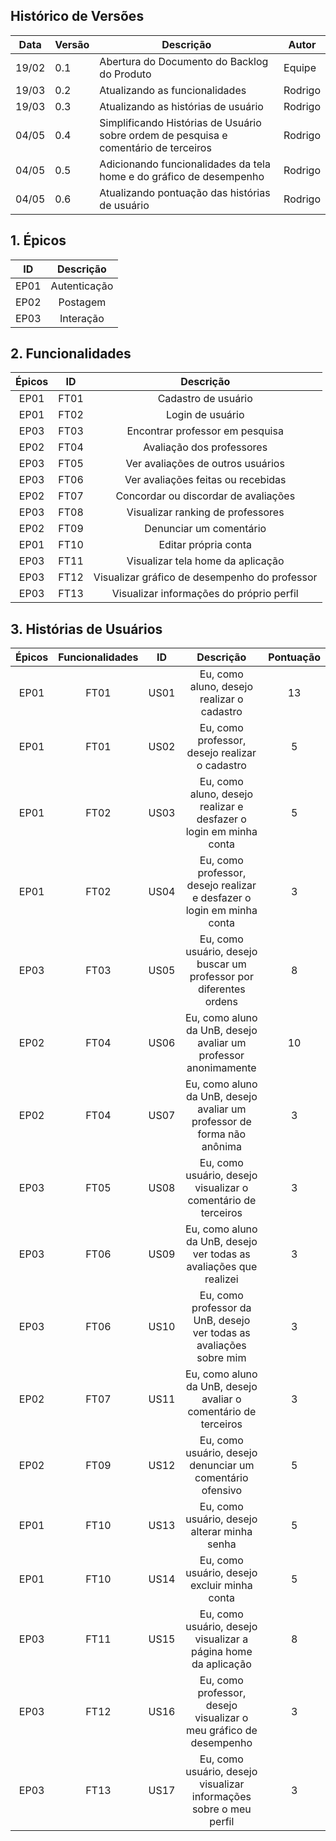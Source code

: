
## Histórico de Versões

Data|Versão|Descrição|Autor
-|-|-|-
19/02|0.1|Abertura do Documento do Backlog do Produto| Equipe|
19/03|0.2|Atualizando as funcionalidades| Rodrigo|
19/03|0.3|Atualizando as histórias de usuário| Rodrigo|
04/05|0.4|Simplificando Histórias de Usuário sobre ordem de pesquisa e comentário de terceiros| Rodrigo|
04/05|0.5|Adicionando funcionalidades da tela home e do gráfico de desempenho| Rodrigo|
04/05|0.6|Atualizando pontuação das histórias de usuário| Rodrigo|

## 1. <a name="1">Épicos</a>

|    ID   | Descrição | 
|:---:|:---:| 
|EP01|Autenticação|
|EP02|Postagem|
|EP03|Interação|

## 2. <a name="2">Funcionalidades</a>

|    Épicos   |    ID   | Descrição | 
|:---:|:---:|:---:|
|EP01|FT01|Cadastro de usuário|
|EP01|FT02|Login de usuário|
|EP03|FT03|Encontrar professor em pesquisa|
|EP02|FT04|Avaliação dos professores|
|EP03|FT05|Ver avaliações de outros usuários|
|EP03|FT06|Ver avaliações feitas ou recebidas|
|EP02|FT07|Concordar ou discordar de avaliações|
|EP03|FT08|Visualizar ranking de professores|
|EP02|FT09|Denunciar um comentário|
|EP01|FT10|Editar própria conta|
|EP03|FT11|Visualizar tela home da aplicação|
|EP03|FT12|Visualizar gráfico de desempenho do professor|
|EP03|FT13|Visualizar informações do próprio perfil|


## 3. <a name="3">Histórias de Usuários</a>

|    Épicos   |Funcionalidades|    ID   | Descrição | Pontuação |
|:---:|:---:|:---:|:---:|:---:|
|EP01|FT01|US01|Eu, como aluno, desejo realizar o cadastro|13| 
|EP01|FT01|US02|Eu, como professor, desejo realizar o cadastro|5| 
|EP01|FT02|US03|Eu, como aluno, desejo realizar e desfazer o login em minha conta|5|
|EP01|FT02|US04|Eu, como professor, desejo realizar e desfazer o login em minha conta|3|
|EP03|FT03|US05|Eu, como usuário, desejo buscar um professor por diferentes ordens|8|
|EP02|FT04|US06|Eu, como aluno da UnB, desejo avaliar um professor anonimamente|10|
|EP02|FT04|US07|Eu, como aluno da UnB, desejo avaliar um professor de forma não anônima|3| 
|EP03|FT05|US08|Eu, como usuário, desejo visualizar o comentário de terceiros|3|
|EP03|FT06|US09|Eu, como aluno da UnB, desejo ver todas as avaliações que realizei|3| 
|EP03|FT06|US10|Eu, como professor da UnB, desejo ver todas as avaliações sobre mim|3|
|EP02|FT07|US11|Eu, como aluno da UnB, desejo avaliar o comentário de terceiros|3|
|EP02|FT09|US12|Eu, como usuário, desejo denunciar  um comentário ofensivo |5|
|EP01|FT10|US13|Eu, como usuário, desejo alterar minha senha|5|
|EP01|FT10|US14|Eu, como usuário, desejo excluir minha conta|5|
|EP03|FT11|US15|Eu, como usuário, desejo visualizar a página home da aplicação|8|
|EP03|FT12|US16|Eu, como professor, desejo visualizar o meu gráfico de desempenho|3|
|EP03|FT13|US17|Eu, como usuário, desejo visualizar informações sobre o meu perfil|3|